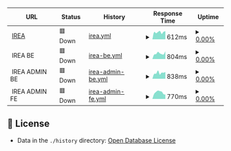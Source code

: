 <!--start: status pages-->
<!-- This summary is generated by Upptime (https://github.com/upptime/upptime) -->
<!-- Do not edit this manually, your changes will be overwritten -->
<!-- prettier-ignore -->
| URL | Status | History | Response Time | Uptime |
| --- | ------ | ------- | ------------- | ------ |
| <img alt="" src="https://icons.duckduckgo.com/ip3/irea.kiminet.com.ico" height="13"> [IREA](https://irea.kiminet.com) | 🟥 Down | [irea.yml](https://github.com/biz-brows/upptime/commits/HEAD/history/irea.yml) | <details><summary><img alt="Response time graph" src="./graphs/irea/response-time-week.png" height="20"> 612ms</summary><br><a href="https://biz-brows.github.io/upptime/history/irea"><img alt="Response time 665" src="https://img.shields.io/endpoint?url=https%3A%2F%2Fraw.githubusercontent.com%2Fbiz-brows%2Fupptime%2FHEAD%2Fapi%2Firea%2Fresponse-time.json"></a><br><a href="https://biz-brows.github.io/upptime/history/irea"><img alt="24-hour response time 845" src="https://img.shields.io/endpoint?url=https%3A%2F%2Fraw.githubusercontent.com%2Fbiz-brows%2Fupptime%2FHEAD%2Fapi%2Firea%2Fresponse-time-day.json"></a><br><a href="https://biz-brows.github.io/upptime/history/irea"><img alt="7-day response time 612" src="https://img.shields.io/endpoint?url=https%3A%2F%2Fraw.githubusercontent.com%2Fbiz-brows%2Fupptime%2FHEAD%2Fapi%2Firea%2Fresponse-time-week.json"></a><br><a href="https://biz-brows.github.io/upptime/history/irea"><img alt="30-day response time 649" src="https://img.shields.io/endpoint?url=https%3A%2F%2Fraw.githubusercontent.com%2Fbiz-brows%2Fupptime%2FHEAD%2Fapi%2Firea%2Fresponse-time-month.json"></a><br><a href="https://biz-brows.github.io/upptime/history/irea"><img alt="1-year response time 665" src="https://img.shields.io/endpoint?url=https%3A%2F%2Fraw.githubusercontent.com%2Fbiz-brows%2Fupptime%2FHEAD%2Fapi%2Firea%2Fresponse-time-year.json"></a></details> | <details><summary><a href="https://biz-brows.github.io/upptime/history/irea">0.00%</a></summary><a href="https://biz-brows.github.io/upptime/history/irea"><img alt="All-time uptime 51.11%" src="https://img.shields.io/endpoint?url=https%3A%2F%2Fraw.githubusercontent.com%2Fbiz-brows%2Fupptime%2FHEAD%2Fapi%2Firea%2Fuptime.json"></a><br><a href="https://biz-brows.github.io/upptime/history/irea"><img alt="24-hour uptime 0.00%" src="https://img.shields.io/endpoint?url=https%3A%2F%2Fraw.githubusercontent.com%2Fbiz-brows%2Fupptime%2FHEAD%2Fapi%2Firea%2Fuptime-day.json"></a><br><a href="https://biz-brows.github.io/upptime/history/irea"><img alt="7-day uptime 0.00%" src="https://img.shields.io/endpoint?url=https%3A%2F%2Fraw.githubusercontent.com%2Fbiz-brows%2Fupptime%2FHEAD%2Fapi%2Firea%2Fuptime-week.json"></a><br><a href="https://biz-brows.github.io/upptime/history/irea"><img alt="30-day uptime 0.00%" src="https://img.shields.io/endpoint?url=https%3A%2F%2Fraw.githubusercontent.com%2Fbiz-brows%2Fupptime%2FHEAD%2Fapi%2Firea%2Fuptime-month.json"></a><br><a href="https://biz-brows.github.io/upptime/history/irea"><img alt="1-year uptime 51.11%" src="https://img.shields.io/endpoint?url=https%3A%2F%2Fraw.githubusercontent.com%2Fbiz-brows%2Fupptime%2FHEAD%2Fapi%2Firea%2Fuptime-year.json"></a></details>
| <img alt="" src="https://icons.duckduckgo.com/ip3/null.ico" height="13"> IREA BE | 🟥 Down | [irea-be.yml](https://github.com/biz-brows/upptime/commits/HEAD/history/irea-be.yml) | <details><summary><img alt="Response time graph" src="./graphs/irea-be/response-time-week.png" height="20"> 804ms</summary><br><a href="https://biz-brows.github.io/upptime/history/irea-be"><img alt="Response time 846" src="https://img.shields.io/endpoint?url=https%3A%2F%2Fraw.githubusercontent.com%2Fbiz-brows%2Fupptime%2FHEAD%2Fapi%2Firea-be%2Fresponse-time.json"></a><br><a href="https://biz-brows.github.io/upptime/history/irea-be"><img alt="24-hour response time 850" src="https://img.shields.io/endpoint?url=https%3A%2F%2Fraw.githubusercontent.com%2Fbiz-brows%2Fupptime%2FHEAD%2Fapi%2Firea-be%2Fresponse-time-day.json"></a><br><a href="https://biz-brows.github.io/upptime/history/irea-be"><img alt="7-day response time 804" src="https://img.shields.io/endpoint?url=https%3A%2F%2Fraw.githubusercontent.com%2Fbiz-brows%2Fupptime%2FHEAD%2Fapi%2Firea-be%2Fresponse-time-week.json"></a><br><a href="https://biz-brows.github.io/upptime/history/irea-be"><img alt="30-day response time 868" src="https://img.shields.io/endpoint?url=https%3A%2F%2Fraw.githubusercontent.com%2Fbiz-brows%2Fupptime%2FHEAD%2Fapi%2Firea-be%2Fresponse-time-month.json"></a><br><a href="https://biz-brows.github.io/upptime/history/irea-be"><img alt="1-year response time 846" src="https://img.shields.io/endpoint?url=https%3A%2F%2Fraw.githubusercontent.com%2Fbiz-brows%2Fupptime%2FHEAD%2Fapi%2Firea-be%2Fresponse-time-year.json"></a></details> | <details><summary><a href="https://biz-brows.github.io/upptime/history/irea-be">0.00%</a></summary><a href="https://biz-brows.github.io/upptime/history/irea-be"><img alt="All-time uptime 50.59%" src="https://img.shields.io/endpoint?url=https%3A%2F%2Fraw.githubusercontent.com%2Fbiz-brows%2Fupptime%2FHEAD%2Fapi%2Firea-be%2Fuptime.json"></a><br><a href="https://biz-brows.github.io/upptime/history/irea-be"><img alt="24-hour uptime 0.00%" src="https://img.shields.io/endpoint?url=https%3A%2F%2Fraw.githubusercontent.com%2Fbiz-brows%2Fupptime%2FHEAD%2Fapi%2Firea-be%2Fuptime-day.json"></a><br><a href="https://biz-brows.github.io/upptime/history/irea-be"><img alt="7-day uptime 0.00%" src="https://img.shields.io/endpoint?url=https%3A%2F%2Fraw.githubusercontent.com%2Fbiz-brows%2Fupptime%2FHEAD%2Fapi%2Firea-be%2Fuptime-week.json"></a><br><a href="https://biz-brows.github.io/upptime/history/irea-be"><img alt="30-day uptime 0.00%" src="https://img.shields.io/endpoint?url=https%3A%2F%2Fraw.githubusercontent.com%2Fbiz-brows%2Fupptime%2FHEAD%2Fapi%2Firea-be%2Fuptime-month.json"></a><br><a href="https://biz-brows.github.io/upptime/history/irea-be"><img alt="1-year uptime 50.59%" src="https://img.shields.io/endpoint?url=https%3A%2F%2Fraw.githubusercontent.com%2Fbiz-brows%2Fupptime%2FHEAD%2Fapi%2Firea-be%2Fuptime-year.json"></a></details>
| <img alt="" src="https://icons.duckduckgo.com/ip3/null.ico" height="13"> IREA ADMIN BE | 🟥 Down | [irea-admin-be.yml](https://github.com/biz-brows/upptime/commits/HEAD/history/irea-admin-be.yml) | <details><summary><img alt="Response time graph" src="./graphs/irea-admin-be/response-time-week.png" height="20"> 838ms</summary><br><a href="https://biz-brows.github.io/upptime/history/irea-admin-be"><img alt="Response time 827" src="https://img.shields.io/endpoint?url=https%3A%2F%2Fraw.githubusercontent.com%2Fbiz-brows%2Fupptime%2FHEAD%2Fapi%2Firea-admin-be%2Fresponse-time.json"></a><br><a href="https://biz-brows.github.io/upptime/history/irea-admin-be"><img alt="24-hour response time 864" src="https://img.shields.io/endpoint?url=https%3A%2F%2Fraw.githubusercontent.com%2Fbiz-brows%2Fupptime%2FHEAD%2Fapi%2Firea-admin-be%2Fresponse-time-day.json"></a><br><a href="https://biz-brows.github.io/upptime/history/irea-admin-be"><img alt="7-day response time 838" src="https://img.shields.io/endpoint?url=https%3A%2F%2Fraw.githubusercontent.com%2Fbiz-brows%2Fupptime%2FHEAD%2Fapi%2Firea-admin-be%2Fresponse-time-week.json"></a><br><a href="https://biz-brows.github.io/upptime/history/irea-admin-be"><img alt="30-day response time 903" src="https://img.shields.io/endpoint?url=https%3A%2F%2Fraw.githubusercontent.com%2Fbiz-brows%2Fupptime%2FHEAD%2Fapi%2Firea-admin-be%2Fresponse-time-month.json"></a><br><a href="https://biz-brows.github.io/upptime/history/irea-admin-be"><img alt="1-year response time 827" src="https://img.shields.io/endpoint?url=https%3A%2F%2Fraw.githubusercontent.com%2Fbiz-brows%2Fupptime%2FHEAD%2Fapi%2Firea-admin-be%2Fresponse-time-year.json"></a></details> | <details><summary><a href="https://biz-brows.github.io/upptime/history/irea-admin-be">0.00%</a></summary><a href="https://biz-brows.github.io/upptime/history/irea-admin-be"><img alt="All-time uptime 50.59%" src="https://img.shields.io/endpoint?url=https%3A%2F%2Fraw.githubusercontent.com%2Fbiz-brows%2Fupptime%2FHEAD%2Fapi%2Firea-admin-be%2Fuptime.json"></a><br><a href="https://biz-brows.github.io/upptime/history/irea-admin-be"><img alt="24-hour uptime 0.00%" src="https://img.shields.io/endpoint?url=https%3A%2F%2Fraw.githubusercontent.com%2Fbiz-brows%2Fupptime%2FHEAD%2Fapi%2Firea-admin-be%2Fuptime-day.json"></a><br><a href="https://biz-brows.github.io/upptime/history/irea-admin-be"><img alt="7-day uptime 0.00%" src="https://img.shields.io/endpoint?url=https%3A%2F%2Fraw.githubusercontent.com%2Fbiz-brows%2Fupptime%2FHEAD%2Fapi%2Firea-admin-be%2Fuptime-week.json"></a><br><a href="https://biz-brows.github.io/upptime/history/irea-admin-be"><img alt="30-day uptime 0.00%" src="https://img.shields.io/endpoint?url=https%3A%2F%2Fraw.githubusercontent.com%2Fbiz-brows%2Fupptime%2FHEAD%2Fapi%2Firea-admin-be%2Fuptime-month.json"></a><br><a href="https://biz-brows.github.io/upptime/history/irea-admin-be"><img alt="1-year uptime 50.59%" src="https://img.shields.io/endpoint?url=https%3A%2F%2Fraw.githubusercontent.com%2Fbiz-brows%2Fupptime%2FHEAD%2Fapi%2Firea-admin-be%2Fuptime-year.json"></a></details>
| <img alt="" src="https://icons.duckduckgo.com/ip3/null.ico" height="13"> IREA ADMIN FE | 🟥 Down | [irea-admin-fe.yml](https://github.com/biz-brows/upptime/commits/HEAD/history/irea-admin-fe.yml) | <details><summary><img alt="Response time graph" src="./graphs/irea-admin-fe/response-time-week.png" height="20"> 770ms</summary><br><a href="https://biz-brows.github.io/upptime/history/irea-admin-fe"><img alt="Response time 768" src="https://img.shields.io/endpoint?url=https%3A%2F%2Fraw.githubusercontent.com%2Fbiz-brows%2Fupptime%2FHEAD%2Fapi%2Firea-admin-fe%2Fresponse-time.json"></a><br><a href="https://biz-brows.github.io/upptime/history/irea-admin-fe"><img alt="24-hour response time 831" src="https://img.shields.io/endpoint?url=https%3A%2F%2Fraw.githubusercontent.com%2Fbiz-brows%2Fupptime%2FHEAD%2Fapi%2Firea-admin-fe%2Fresponse-time-day.json"></a><br><a href="https://biz-brows.github.io/upptime/history/irea-admin-fe"><img alt="7-day response time 770" src="https://img.shields.io/endpoint?url=https%3A%2F%2Fraw.githubusercontent.com%2Fbiz-brows%2Fupptime%2FHEAD%2Fapi%2Firea-admin-fe%2Fresponse-time-week.json"></a><br><a href="https://biz-brows.github.io/upptime/history/irea-admin-fe"><img alt="30-day response time 801" src="https://img.shields.io/endpoint?url=https%3A%2F%2Fraw.githubusercontent.com%2Fbiz-brows%2Fupptime%2FHEAD%2Fapi%2Firea-admin-fe%2Fresponse-time-month.json"></a><br><a href="https://biz-brows.github.io/upptime/history/irea-admin-fe"><img alt="1-year response time 768" src="https://img.shields.io/endpoint?url=https%3A%2F%2Fraw.githubusercontent.com%2Fbiz-brows%2Fupptime%2FHEAD%2Fapi%2Firea-admin-fe%2Fresponse-time-year.json"></a></details> | <details><summary><a href="https://biz-brows.github.io/upptime/history/irea-admin-fe">0.00%</a></summary><a href="https://biz-brows.github.io/upptime/history/irea-admin-fe"><img alt="All-time uptime 51.10%" src="https://img.shields.io/endpoint?url=https%3A%2F%2Fraw.githubusercontent.com%2Fbiz-brows%2Fupptime%2FHEAD%2Fapi%2Firea-admin-fe%2Fuptime.json"></a><br><a href="https://biz-brows.github.io/upptime/history/irea-admin-fe"><img alt="24-hour uptime 0.00%" src="https://img.shields.io/endpoint?url=https%3A%2F%2Fraw.githubusercontent.com%2Fbiz-brows%2Fupptime%2FHEAD%2Fapi%2Firea-admin-fe%2Fuptime-day.json"></a><br><a href="https://biz-brows.github.io/upptime/history/irea-admin-fe"><img alt="7-day uptime 0.00%" src="https://img.shields.io/endpoint?url=https%3A%2F%2Fraw.githubusercontent.com%2Fbiz-brows%2Fupptime%2FHEAD%2Fapi%2Firea-admin-fe%2Fuptime-week.json"></a><br><a href="https://biz-brows.github.io/upptime/history/irea-admin-fe"><img alt="30-day uptime 0.00%" src="https://img.shields.io/endpoint?url=https%3A%2F%2Fraw.githubusercontent.com%2Fbiz-brows%2Fupptime%2FHEAD%2Fapi%2Firea-admin-fe%2Fuptime-month.json"></a><br><a href="https://biz-brows.github.io/upptime/history/irea-admin-fe"><img alt="1-year uptime 51.10%" src="https://img.shields.io/endpoint?url=https%3A%2F%2Fraw.githubusercontent.com%2Fbiz-brows%2Fupptime%2FHEAD%2Fapi%2Firea-admin-fe%2Fuptime-year.json"></a></details>

<!--end: status pages-->

## 📄 License

- Data in the `./history` directory: [Open Database License](https://opendatacommons.org/licenses/odbl/1-0/)
